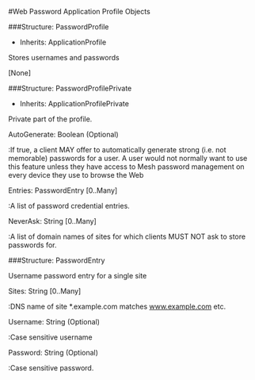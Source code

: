 ﻿

#Web Password Application Profile Objects

###Structure: PasswordProfile

* Inherits: ApplicationProfile

Stores usernames and passwords

[None]

###Structure: PasswordProfilePrivate

* Inherits: ApplicationProfilePrivate

Private part of the profile.


AutoGenerate: Boolean (Optional)

:If true, a client MAY offer to automatically generate strong
(i.e. not memorable) passwords for a user. A user would not
normally want to use this feature unless they have access to
Mesh password management on every device they use to browse
the Web

Entries: PasswordEntry [0..Many]

:A list of password credential entries.

NeverAsk: String [0..Many]

:A list of domain names of sites for which clients MUST NOT
ask to store passwords for.

###Structure: PasswordEntry

Username password entry for a single site


Sites: String [0..Many]

:DNS name of site *.example.com matches www.example.com
etc.

Username: String (Optional)

:Case sensitive username

Password: String (Optional)

:Case sensitive password.

